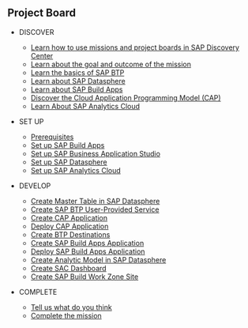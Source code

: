 ## Project Board

<!-- disco-toc-start -->

- DISCOVER
  - [Learn how to use missions and project boards in SAP Discovery Center](../discover/how-to-use-missions)
  - [Learn about the goal and outcome of the mission](../discover/goal-and-outcome-of-mission)
  - [Learn the basics of SAP BTP](../discover/sap-btp-basics)
  - [Learn about SAP Datasphere](../discover/sap-datasphere)
  - [Learn about SAP Build Apps](../discover/sap-build-apps)
  - [Discover the Cloud Application Programming Model (CAP)](..discover/discover-cap)
  - [Learn About SAP Analytics Cloud](../discover/sap-analytics-cloud)
   
- SET UP
  - [Prerequisites](../set-up/mission-prerequisites/README.md)
  - [Set up SAP Build Apps](../set-up/set-up-build-apps)
  - [Set up SAP Business Application Studio](../set-up/set-up-business-application-studio)
  - [Set up SAP Datasphere](../set-up/set-up-datasphere)
  - [Set up SAP Analytics Cloud](../set-up/set-up-sac)

- DEVELOP
  - [Create Master Table in SAP Datasphere](../develop/create-master-table)
  - [Create SAP BTP User-Provided Service](../develop/create-user-provided-service)
  - [Create CAP Application](../develop/create-cap-application)  
  - [Deploy CAP Application](../develop/deploy-cap-application)
  - [Create BTP Destinations](../develop/create-btp-destination)
  - [Create SAP Build Apps Application](../develop/create-build-apps-app)
  - [Deploy SAP Build Apps Application](../develop/deploy-build-apps-app)
  - [Create Analytic Model in SAP Datasphere](../develop/create-analytic-model)
  - [Create SAC Dashboard](../develop/create-sac-dashboard)
  - [Create SAP Build Work Zone Site](../develop/create-work-zone-site)

- COMPLETE
  - [Tell us what do you think](../complete/give-feedback)
  - [Complete the mission](../complete/complete-mission)

<!-- disco-toc-end -->
